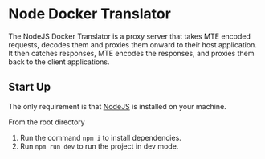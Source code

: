 # Node Docker Translator

The NodeJS Docker Translator is a proxy server that takes MTE encoded requests, decodes them and proxies them onward to their host application. It then catches responses, MTE encodes the responses, and proxies them back to the client applications.

## Start Up

The only requirement is that [NodeJS](https://nodejs.org/en/download/) is installed on your machine.

From the root directory

1. Run the command `npm i` to install dependencies.
2. Run `npm run dev` to run the project in dev mode.
